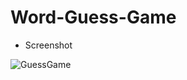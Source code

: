 # Word-Guess-Game

* Screenshot

![GuessGame](https://user-images.githubusercontent.com/60370341/88141945-a32dc080-cbc2-11ea-8e01-7d54e4be1bb2.png)
